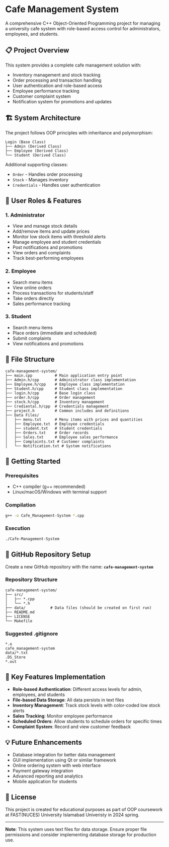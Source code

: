 # Cafe Management System

A comprehensive C++ Object-Oriented Programming project for managing a university cafe system with role-based access control for administrators, employees, and students.

## 📋 Project Overview

This system provides a complete cafe management solution with:

* Inventory management and stock tracking
* Order processing and transaction handling
* User authentication and role-based access
* Employee performance tracking
* Customer complaint system
* Notification system for promotions and updates

## 🏗️ System Architecture

The project follows OOP principles with inheritance and polymorphism:

```
Login (Base Class)
├── Admin (Derived Class)
├── Employee (Derived Class)
└── Student (Derived Class)
```

Additional supporting classes:

* `Order` - Handles order processing
* `Stock` - Manages inventory
* `Credentials` - Handles user authentication

## 👥 User Roles & Features

### 1. Administrator

* View and manage stock details
* Add/remove items and update prices
* Monitor low stock items with threshold alerts
* Manage employee and student credentials
* Post notifications and promotions
* View orders and complaints
* Track best-performing employees

### 2. Employee

* Search menu items
* View online orders
* Process transactions for students/staff
* Take orders directly
* Sales performance tracking

### 3. Student

* Search menu items
* Place orders (immediate and scheduled)
* Submit complaints
* View notifications and promotions

## 📁 File Structure

```
cafe-management-system/
├── main.cpp          # Main application entry point
├── Admin.h/cpp       # Administrator class implementation
├── Employee.h/cpp    # Employee class implementation
├── Student.h/cpp     # Student class implementation
├── login.h/cpp       # Base login class
├── order.h/cpp       # Order management
├── stock.h/cpp       # Inventory management
├── Crediental.h/cpp  # Credentials management
├── project.h         # Common includes and definitions
├── Data Files/
│   ├── menu.txt      # Menu items with prices and quantities
│   ├── Employee.txt  # Employee credentials
│   ├── student.txt   # Student credentials
│   ├── Orders.txt    # Order records
│   ├── Sales.txt     # Employee sales performance
│   ├── Complaints.txt # Customer complaints
│   └── Notification.txt # System notifications
```

## 🚀 Getting Started

### Prerequisites

* C++ compiler (g++ recommended)
* Linux/macOS/Windows with terminal support

### Compilation

```bash
g++ -o Cafe_Management-System *.cpp 
```

### Execution

```bash
./Cafe-Management-System
```

## 🎯 GitHub Repository Setup

Create a new GitHub repository with the name: **`cafe-management-system`**

### Repository Structure

```
cafe-management-system/
├── src/
│   ├── *.cpp
│   └── *.h
├── data/           # Data files (should be created on first run)
├── README.md
├── LICENSE
└── Makefile
```

### Suggested .gitignore

```
*.o
cafe_management-system
data/*.txt
.DS_Store
*.out
```

## 🔧 Key Features Implementation

* **Role-based Authentication**: Different access levels for admin, employees, and students
* **File-based Data Storage**: All data persists in text files
* **Inventory Management**: Track stock levels with color-coded low stock alerts
* **Sales Tracking**: Monitor employee performance
* **Scheduled Orders**: Allow students to schedule orders for specific times
* **Complaint System**: Record and view customer feedback

## 💡 Future Enhancements

* Database integration for better data management
* GUI implementation using Qt or similar framework
* Online ordering system with web interface
* Payment gateway integration
* Advanced reporting and analytics
* Mobile application for students

## 📝 License

This project is created for educational purposes as part of OOP coursework at FAST(NUCES) University Islamabad Univeristy in 2024 spring.

---

**Note**: This system uses text files for data storage. Ensure proper file permissions and consider implementing database storage for production use.
